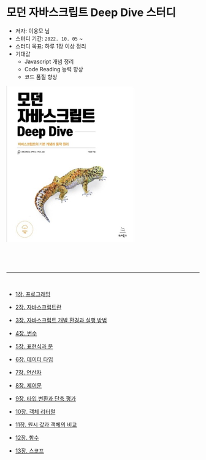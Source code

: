 # 모던 자바스크립트 Deep Dive 스터디

* 저자: 이웅모 님
* 스터디 기간: `2022. 10. 05` ~
* 스터디 목표: 하루 1장 이상 정리
* 기대값
    * Javascript 개념 정리
    * Code Reading 능력 향상
    * 코드 품질 향상

<img src="./readmeAssets/모던%20자바스크립트.jpg" /><br />

<br />



<br /><hr /><br />



* [1장. 프로그래밍](https://github.com/Chocobe/-Study-modern-js-deep-dive/tree/master/01%EC%9E%A5-%ED%94%84%EB%A1%9C%EA%B7%B8%EB%9E%98%EB%B0%8D)

* [2장. 자바스크립트란](https://github.com/Chocobe/-Study-modern-js-deep-dive/tree/master/02%EC%9E%A5-%EC%9E%90%EB%B0%94%EC%8A%A4%ED%81%AC%EB%A6%BD%ED%8A%B8%EB%9E%80)

* [3장. 자바스크립트 개발 환경과 실행 방법](https://github.com/Chocobe/-Study-modern-js-deep-dive/tree/master/03%EC%9E%A5-%EC%9E%90%EB%B0%94%EC%8A%A4%ED%81%AC%EB%A6%BD%ED%8A%B8%20%EA%B0%9C%EB%B0%9C%20%ED%99%98%EA%B2%BD%EA%B3%BC%20%EC%8B%A4%ED%96%89%20%EB%B0%A9%EB%B2%95)

* [4장. 변수](https://github.com/Chocobe/-Study-modern-js-deep-dive/tree/master/04%EC%9E%A5-%EB%B3%80%EC%88%98)

* [5장. 표현식과 문](https://github.com/Chocobe/-Study-modern-js-deep-dive/tree/master/05%EC%9E%A5-%ED%91%9C%ED%98%84%EC%8B%9D%EA%B3%BC%20%EB%AC%B8)

* [6장. 데이터 타입](https://github.com/Chocobe/-Study-modern-js-deep-dive/tree/master/06%EC%9E%A5-%EB%8D%B0%EC%9D%B4%ED%84%B0%20%ED%83%80%EC%9E%85)

* [7장. 연산자](https://github.com/Chocobe/-Study-modern-js-deep-dive/tree/master/07%EC%9E%A5-%EC%97%B0%EC%82%B0%EC%9E%90)

* [8장. 제어문](https://github.com/Chocobe/-Study-modern-js-deep-dive/tree/master/08%EC%9E%A5-%EC%A0%9C%EC%96%B4%EB%AC%B8)

* [9장. 타입 변환과 단축 평가](https://github.com/Chocobe/-Study-modern-js-deep-dive/tree/master/09%EC%9E%A5-%ED%83%80%EC%9E%85%20%EB%B3%80%ED%99%98%EA%B3%BC%20%EB%8B%A8%EC%B6%95%20%ED%8F%89%EA%B0%80)

* [10장. 객체 리터럴](https://github.com/Chocobe/-Study-modern-js-deep-dive/tree/master/10%EC%9E%A5-%EA%B0%9D%EC%B2%B4%20%EB%A6%AC%ED%84%B0%EB%9F%B4)

* [11장. 원시 값과 객체의 비교](https://github.com/Chocobe/-Study-modern-js-deep-dive/tree/master/11%EC%9E%A5-%EC%9B%90%EC%8B%9C%20%EA%B0%92%EA%B3%BC%20%EA%B0%9D%EC%B2%B4%EC%9D%98%20%EB%B9%84%EA%B5%90)

* [12장. 함수](https://github.com/Chocobe/-Study-modern-js-deep-dive/tree/master/12%EC%9E%A5-%ED%95%A8%EC%88%98)

* [13장. 스코프](https://github.com/Chocobe/-Study-modern-js-deep-dive/tree/master/13%EC%9E%A5-%EC%8A%A4%EC%BD%94%ED%94%84)

